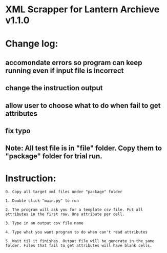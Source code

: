 # XML Scrapper for Lantern Archieve v1.1.0

# Change log:

## 	accomondate errors so program can keep running even if input file is incorrect
## 	change the instruction output
## 	allow user to choose what to do when fail to get attributes
## 	fix typo

## Note: All test file is in "file" folder. Copy them to "package" folder for trial run.

# Instruction:

	0. Copy all target xml files under "package" folder
	
	1. Double click "main.py" to run
	
	2. The program will ask you for a template csv file. Put all attributes in the first row. One attribute per cell.
	
	3. Type in an output csv file name
	
	4. Type what you want program to do when can't read attributes
	
	5. Wait til it finishes. Output file will be generate in the same folder. Files that fail to get attributes will have blank cells.
	
